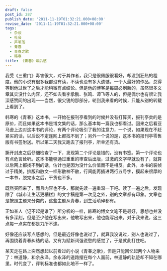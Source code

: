 ```yaml
---
draft: false
post_id: 287
publish_date: '2011-11-19T01:32:21.000+08:00'
revise_date: '2011-11-19T01:32:21.000+08:00'
tags:
  - 杂谈
  - 社会
  - 芦苇荡
  - 青春
  - 青春之歌
  - 韩寒
title: 《青春》读后感
---
```


我受《三重门》毒害很大，对于其作者，我只是很佩服很看好，却没到狂热的程度。他的小说有很多我都没有读，不读也没有多大遗憾，一个人最好的作品，总得等到他过世了之后才能稍微有点结论。但是他的博客是每周必刷新的，虽然很多文章其实没什么内容，还不如去看李承鹏、张鸣、谭飞等人的，但是偶尔也有很让我深感赞同的出现——当然，很尖锐的那部分，轮到我来看的时候，只能从别的转载上看到了。

韩寒的《青春》这本书，一开始在报刊亭看到的时候并没有打算买，报刊亭卖的是原价，而且如果这本书是博文集的话，那么基本每一篇我也都看过。回来之后看亚马逊上边对这本书的评论，有两个评论吸引了我的注意力，一个说，如果现在不赶紧买的话，以后说不定连网上都找不到了；另外一个说的是，这本书的报刊亭零售版有书签附送。所以第二天我又跑去了报刊亭，所幸还有货。

撕开封皮之后仔细检查了一下，发现第二个评论是错的，没有书签。第一个评论也有点危言耸听。这本书能够通过重重的审查后出版，过激的文字早就没有了，就算以后网上都找不到的话，估计也是因为没什么价值而不是相反。此外，本书的装帧过于精美，排版和散文一样形散神不散，行间能再插进两行五号字，摸起来很厚的一本书，脱完水之后，干货也不多。

既然买回来了，而且内容也不多，那就先读一遍重温一下吧。读了一遍之后，发现除了《城市让生活更糟糕》的文字稿是第一次见之外，别的文章都有印象。文章也是按照主题来分类的，这些主题从青春，到生活琐碎都有。

正如某人（记不起是谁了）所分析的一样，韩寒的博文文笔不是最好，思想也并没有多深刻，但是至少他在写出来，他敢写出来，他也能写出来。对于我来说，这三点每一点实在都是力所不逮。

好像还应该写点感想的，但是最近好像也说过了，就算我没说过，别人也说过了，再围绕着青春纠结的话，又有为赋新词强说愁的感觉了，于是就此打住吧。

某天走在路上突然想起以前看过的小说《青春之歌》，但是只能回忆起两个人物来了：林道静，和余永泽。余永泽的道路摆在每个人面前，林道静的轨迹却不知在哪里。时代变了，评判标准也都如此地不一样了。

